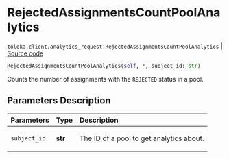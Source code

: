 # RejectedAssignmentsCountPoolAnalytics
`toloka.client.analytics_request.RejectedAssignmentsCountPoolAnalytics` | [Source code](https://github.com/Toloka/toloka-kit/blob/v1.2.0.post1/src/client/analytics_request.py#L93)

```python
RejectedAssignmentsCountPoolAnalytics(self, *, subject_id: str)
```

Counts the number of assignments with the `REJECTED` status in a pool.

## Parameters Description

| Parameters | Type | Description |
| :----------| :----| :-----------|
`subject_id`|**str**|<p>The ID of a pool to get analytics about.</p>
